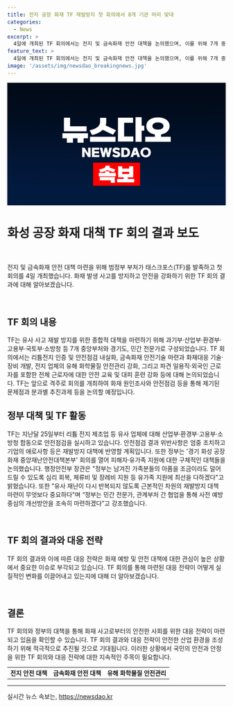 ```yaml
---
title: 전지 공장 화재 TF 재발방지 첫 회의에서 8개 기관 머리 맞대
categories:
  - News
excerpt: >
  4일에 개최된 TF 회의에서는 전지 및 금속화재 안전 대책을 논의했으며, 이를 위해 7개 중앙부처와 지방정부, 민간 전문가 등으로 구성된 TF가 설립됐다. TF는 앞으로 주기적으로 회의를 개최하여 안전 점검과 화재 대응 등을 논의할 예정이며, 이미 유사 업체에 대한 안전점검을 실시하고 있다. 또한 정부는 공장화재로 피해를 입은 이들을 지원하기 위한 대책을 마련하고, 재난 예방을 위한 협업을 강화하겠다고 밝혔다. TF의 활동과 정부의 대책은 화재 예방 및 피해 지원에 초점을 맞추고 있다. TF의 노력으로 안전한 환경을 위해 노력하는 정부의 모습이 돋보인다.
feature_text: >
  4일에 개최된 TF 회의에서는 전지 및 금속화재 안전 대책을 논의했으며, 이를 위해 7개 중앙부처와 지방정부, 민간 전문가 등으로 구성된 TF가 설립됐다. TF는 앞으로 주기적으로 회의를 개최하여 안전 점검과 화재 대응 등을 논의할 예정이며, 이미 유사 업체에 대한 안전점검을 실시하고 있다. 또한 정부는 공장화재로 피해를 입은 이들을 지원하기 위한 대책을 마련하고, 재난 예방을 위한 협업을 강화하겠다고 밝혔다. TF의 활동과 정부의 대책은 화재 예방 및 피해 지원에 초점을 맞추고 있다. TF의 노력으로 안전한 환경을 위해 노력하는 정부의 모습이 돋보인다.
image: '/assets/img/newsdao_breakingnews.jpg'
---
```


<p><img src="/assets/img/newsdao_breakingnews.jpg" alt="ontimetimes 속보" /></p>

<h1 data-ke-size="size32"><b>화성 공장 화재 대책 TF 회의 결과 보도</b></h1>

<p data-ke-size="size16">&nbsp;</p>

<p>전지 및 금속화재 안전 대책 마련을 위해 범정부 부처가 태스크포스(TF)를 발족하고 첫 회의를 4일 개최했습니다. 화재 발생 사고를 방지하고 안전을 강화하기 위한 TF 회의 결과에 대해 알아보겠습니다.</p>

<p data-ke-size="size16">&nbsp;</p>

<h2 data-ke-size="size26">TF 회의 내용</h2>

<p>TF는 유사 사고 재발 방지를 위한 종합적 대책을 마련하기 위해 과기부·산업부·환경부·고용부·국토부·소방청 등 7개 중앙부처와 경기도, 민간 전문가로 구성되었습니다. TF 회의에서는 리튬전지 인증 및 안전점검 내실화, 금속화재 안전기술 마련과 화재대응 기술·장비 개발, 전지 업체의 유해 화학물질 안전관리 강화, 그리고 파견 일용직·외국인 근로자를 포함한 전체 근로자에 대한 안전 교육 및 대피 훈련 강화 등에 대해 논의되었습니다. TF는 앞으로 격주로 회의를 개최하여 화재 원인조사와 안전점검 등을 통해 제기된 문제점과 분과별 추진과제 등을 논의할 예정입니다.</p>

<h2 data-ke-size="size26">정부 대책 및 TF 활동</h2>

<p>TF는 지난달 25일부터 리튬 전지 제조업 등 유사 업체에 대해 산업부·환경부·고용부·소방청 합동으로 안전점검을 실시하고 있습니다. 안전점검 결과 위반사항은 엄중 조치하고 기업의 애로사항 등은 재발방지 대책에 반영할 계획입니다. 또한 정부는 '경기 화성 공장화재 중앙재난안전대책본부' 회의를 열어 피해자·유가족 지원에 대한 구체적인 대책들을 논의했습니다. 행정안전부 장관은 "정부는 남겨진 가족분들의 아픔을 조금이라도 덜어드릴 수 있도록 심리 회복, 체류비 및 장례비 지원 등 유가족 지원에 최선을 다하겠다"고 밝혔습니다. 또한 "유사 재난이 다시 반복되지 않도록 근본적인 차원의 재발방지 대책 마련이 무엇보다 중요하다"며 “정부는 민간 전문가, 관계부처 간 협업을 통해 사전 예방 중심의 개선방안을 조속히 마련하겠다”고 강조했습니다.</p>

<p data-ke-size="size16">&nbsp;</p>

<h2 data-ke-size="size26">TF 회의 결과와 대응 전략</h2>

<p>TF 회의 결과와 이에 따른 대응 전략은 화재 예방 및 안전 대책에 대한 관심이 높은 상황에서 중요한 이슈로 부각되고 있습니다. TF 회의를 통해 마련된 대응 전략이 어떻게 실질적인 변화를 이끌어내고 있는지에 대해 더 알아보겠습니다. </p>

<p data-ke-size="size16">&nbsp;</p>

<h2 data-ke-size="size26">결론</h2>

<p>TF 회의와 정부의 대책을 통해 화재 사고로부터의 안전한 사회를 위한 대응 전략이 마련되고 있음을 확인할 수 있습니다. TF 회의 결과와 대응 전략이 안전한 산업 환경을 조성하기 위해 적극적으로 추진될 것으로 기대됩니다. 이러한 상황에서 국민의 안전과 안정을 위한 TF 회의와 대응 전략에 대한 지속적인 주목이 필요합니다.</p>

<table>
    <tbody>
        <tr>
            <td style="text-align: center; height: 17px;"><b>전지 안전 대책</b></td>
            <td style="text-align: center; height: 17px;"><b>금속화재 안전 대책</b></td>
            <td style="text-align: center; height: 17px;"><b>유해 화학물질 안전관리</b></td>
        </tr>
    </tbody>
</table>

<p><hr></p>
실시간 뉴스 속보는, <a href="https://newsdao.kr" rel="dofollow">https://newsdao.kr</a>


